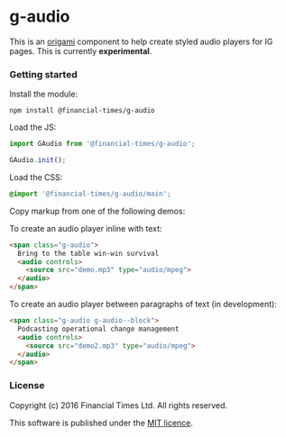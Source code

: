 # g-audio

This is an [origami](http://origami.ft.com/) component to help create styled audio players for IG pages. This is currently **experimental**.

### Getting started

Install the module:

```
npm install @financial-times/g-audio
```

Load the JS:

```js
import GAudio from '@financial-times/g-audio';

GAudio.init();
```

Load the CSS:

```scss
@import '@financial-times/g-audio/main';
```

Copy markup from one of the following demos:

To create an audio player inline with text:

```html
<span class="g-audio">
  Bring to the table win-win survival
  <audio controls>
    <source src="demo.mp3" type="audio/mpeg">
  </audio>
</span>
```

To create an audio player between paragraphs of text (in development):

```html
<span class="g-audio g-audio--block">
  Podcasting operational change management
  <audio controls>
    <source src="demo2.mp3" type="audio/mpeg">
  </audio>
</span>
```

### License

Copyright (c) 2016 Financial Times Ltd. All rights reserved.

This software is published under the [MIT licence](http://opensource.org/licenses/MIT).
